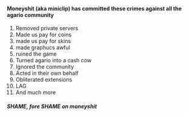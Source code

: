 #### Moneyshit (aka miniclip) has committed these crimes against all the agario community
1. Removed private servers
2. Made us pay for coins
3. made us pay for skins
4. made graphucs awful
5. ruined the game
6. Turned agario into a cash cow
7. Ignored the community
8. Acted in their own behalf
9. Obliterated extensions
10. LAG
11. And much more 

##### SHAME, fore SHAME on moneyshit
